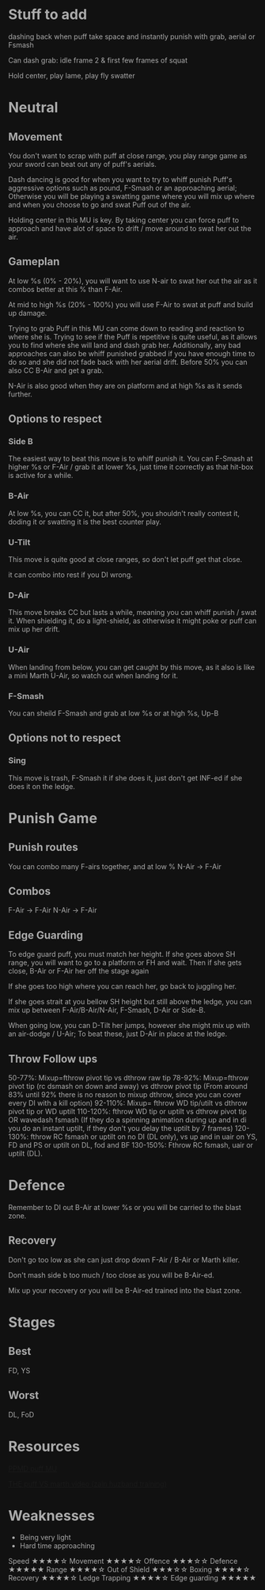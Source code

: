 # Stuff to add

dashing back when puff take space and instantly punish with grab, aerial or Fsmash

Can dash grab: idle frame 2 & first few frames of squat

Hold center, play lame, play fly swatter

# Neutral

## Movement
You don't want to scrap with puff at close range, you play range game as your sword can beat out any of puff's aerials.

Dash dancing is good for when you want to try to whiff punish Puff's aggressive options such as pound, F-Smash or an approaching aerial; Otherwise you will be playing a swatting game where you will mix up where and when you choose to go and swat Puff out of the air.

Holding center in this MU is key. By taking center you can force puff to approach and have alot of space to drift / move around to swat her out the air.

## Gameplan
At low %s (0% - 20%), you will want to use N-air to swat her out the air as it combos better at this % than F-Air.

At mid to high %s (20% - 100%) you will use F-Air to swat at puff and build up damage.

Trying to grab Puff in this MU can come down to reading and reaction to where she is.
Trying to see if the Puff is repetitive is quite useful, as it allows you to find where she will land and dash grab her.
Additionally, any bad approaches can also be whiff punished grabbed if you have enough time to do so and she did not fade back with her aerial drift.
Before 50% you can also CC B-Air and get a grab.

N-Air is also good when they are on platform and at high %s as it sends further.

## Options to respect

### Side B
The easiest way to beat this move is to whiff punish it.
You can F-Smash at higher %s or F-Air / grab it at lower %s, just time it correctly as that hit-box is active for a while.

### B-Air
At low %s, you can CC it, but after 50%, you shouldn't really contest it, doding it or swatting it is the best counter play.

### U-Tilt
This move is quite good at close ranges, so don't let puff get that close.

it can combo into rest if you DI wrong.

### D-Air
This move breaks CC but lasts a while, meaning you can whiff punish / swat it.
When shielding it, do a light-shield, as otherwise it might poke or puff can mix up her drift.

### U-Air
When landing from below, you can get caught by this move, as it also is like a mini Marth U-Air, so watch out when landing for it.

### F-Smash
You can sheild F-Smash and grab at low %s or at high %s, Up-B

## Options not to respect

### Sing
This move is trash, F-Smash it if she does it, just don't get INF-ed if she does it on the ledge.

# Punish Game

## Punish routes
You can combo many F-airs together, and at low % N-Air -> F-Air

## Combos
F-Air -> F-Air
N-Air -> F-Air

## Edge Guarding
To edge guard puff, you must match her height.
If she goes above SH range, you will want to go to a platform or FH and wait.
Then if she gets close, B-Air or F-Air her off the stage again

If she goes too high where you can reach her, go back to juggling her.

If she goes strait at you bellow SH height but still above the ledge, you can mix up between F-Air/B-Air/N-Air, F-Smash, D-Air or Side-B.

When going low, you can D-Tilt her jumps, however she might mix up with an air-dodge / U-Air; To beat these, just D-Air in place at the ledge.

## Throw Follow ups
50-77%: Mixup=fthrow pivot tip vs dthrow raw tip
78-92%: Mixup=fthrow pivot tip (rc dsmash on down and away) vs dthrow pivot tip (From around 83% until 92% there is no reason to mixup dthrow, since you can cover every DI with a kill option)
92-110%: Mixup= fthrow WD tip/utilt vs dthrow pivot tip or WD uptilt
110-120%: fthrow WD tip or uptilt vs dthrow pivot tip OR wavedash fsmash (If they do a spinning animation during up and in di you do an instant uptilt, if they don't you delay the uptilt by 7 frames)
120-130%: fthrow RC fsmash or uptilt on no DI (DL only), vs up and in uair on YS, FD and PS or uptilt on DL, fod and BF
130-150%: Fthrow RC fsmash, uair or uptilt (DL).


# Defence
Remember to DI out B-Air at lower %s or you will be carried to the blast zone.

## Recovery
Don't go too low as she can just drop down F-Air / B-Air or Marth killer.

Don't mash side b too much / too close as you will be B-Air-ed.

Mix up your recovery or you will be B-Air-ed trained into the blast zone.

# Stages

## Best
FD, YS

## Worst
DL, FoD

# Resources
[PPMD puff MU](https://smashboards.com/threads/carefully-ask-ppmd-about-the-tiara-guy.118998/page-213#post-14520061)

[THE puff VS marth video (zain huzband training)](https://www.youtube.com/watch?v=O3cGeAECwUk&list=PLvad0179U0feCeWZOYD58DOlTylx5ABBG&index=3)

# Weaknesses
- Being very light
- Hard time approaching

Speed			★★★★☆
Movement		★★★★☆
Offence			★★★☆☆
Defence			★★★★★
Range			★★★★☆
Out of Shield	★★★☆☆
Boxing			★★★★☆
Recovery		★★★★☆
Ledge Trapping	★★★★☆
Edge guarding	★★★★★

<style>*, body, html{
	--text-color-fg: #AAAAAA;
	--text-color-bg: #111111;
	color: var(--text-color-fg);
	background-color: var(--text-color-bg);
}</style>